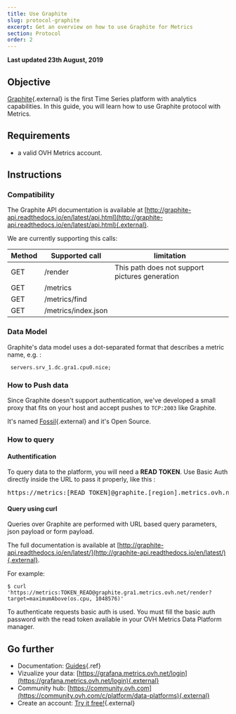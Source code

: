 ```yaml
---
title: Use Graphite
slug: protocol-graphite
excerpt: Get an overview on how to use Graphite for Metrics
section: Protocol
order: 2
---
```


**Last updated 23th August, 2019**

## Objective

[Graphite](https://graphiteapp.org/){.external} is the first Time Series platform with analytics capabilities. In this guide, you will learn how to use Graphite protocol with Metrics.

## Requirements

- a valid OVH Metrics account.

## Instructions

### Compatibility

The Graphite API documentation is available at [http://graphite-api.readthedocs.io/en/latest/api.html](http://graphite-api.readthedocs.io/en/latest/api.html){.external}.

We are currently supporting this calls:

|Method|Supported call|limitation|
|---|---|---|
|GET|/render|This path does not support pictures generation|
|GET|/metrics| |
|GET|/metrics/find| |
|GET|/metrics/index.json| |

### Data Model
Graphite's data model uses a dot-separated format that describes a metric name, e.g. :

```text
 servers.srv_1.dc.gra1.cpu0.nice;
```

### How to Push data

Since Graphite doesn't support authentication, we've developed a small proxy that fits on your host and accept pushes to `TCP:2003` like Graphite.

It's named [Fossil](https://github.com/ovh/fossil){.external} and it's Open Source.


### How to query

#### Authentification

To query data to the platform, you will need a **READ TOKEN**. Use Basic Auth directly inside the URL to pass it properly, like this :

<pre>https://metrics:[READ_TOKEN]@graphite.[region].metrics.ovh.net</pre>

#### Query using curl

Queries over Graphite are performed with URL based query parameters, json payload or form payload.

The full documentation is available at [http://graphite-api.readthedocs.io/en/latest/](http://graphite-api.readthedocs.io/en/latest/){.external}.

For example:

```shell-session
$ curl 'https://metrics:TOKEN_READ@graphite.gra1.metrics.ovh.net/render?target=maximumAbove(os.cpu, 1048576)'
```

To authenticate requests basic auth is used. You must fill the basic auth password with the read token available in your OVH Metrics Data Platform manager.

## Go further

- Documentation: [Guides](../product.fr-fr.md){.ref}
- Vizualize your data: [https://grafana.metrics.ovh.net/login](https://grafana.metrics.ovh.net/login){.external}
- Community hub: [https://community.ovh.com](https://community.ovh.com/c/platform/data-platforms){.external}
- Create an account: [Try it free!](https://www.ovh.com/fr/order/express/#/new/express/resume?products=~%28~%28planCode~%27metrics-free-trial~configuration~%28~%28label~%27region~values~%28~%27gra1%29%29%29~option~%28~%29~quantity~1~productId~%27metrics%29%29&paymentMeanRequired=0){.external}
